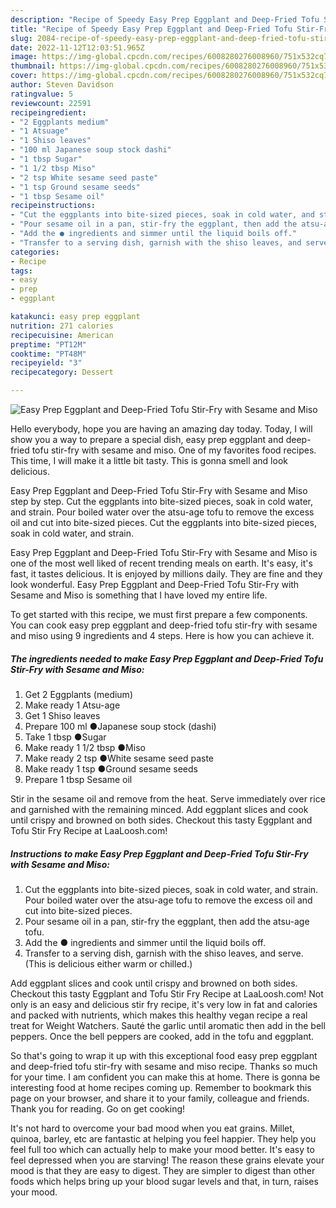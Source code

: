 ```yaml
---
description: "Recipe of Speedy Easy Prep Eggplant and Deep-Fried Tofu Stir-Fry with Sesame and Miso"
title: "Recipe of Speedy Easy Prep Eggplant and Deep-Fried Tofu Stir-Fry with Sesame and Miso"
slug: 2084-recipe-of-speedy-easy-prep-eggplant-and-deep-fried-tofu-stir-fry-with-sesame-and-miso
date: 2022-11-12T12:03:51.965Z
image: https://img-global.cpcdn.com/recipes/6008280276008960/751x532cq70/easy-prep-eggplant-and-deep-fried-tofu-stir-fry-with-sesame-and-miso-recipe-main-photo.jpg
thumbnail: https://img-global.cpcdn.com/recipes/6008280276008960/751x532cq70/easy-prep-eggplant-and-deep-fried-tofu-stir-fry-with-sesame-and-miso-recipe-main-photo.jpg
cover: https://img-global.cpcdn.com/recipes/6008280276008960/751x532cq70/easy-prep-eggplant-and-deep-fried-tofu-stir-fry-with-sesame-and-miso-recipe-main-photo.jpg
author: Steven Davidson
ratingvalue: 5
reviewcount: 22591
recipeingredient:
- "2 Eggplants medium"
- "1 Atsuage"
- "1 Shiso leaves"
- "100 ml Japanese soup stock dashi"
- "1 tbsp Sugar"
- "1 1/2 tbsp Miso"
- "2 tsp White sesame seed paste"
- "1 tsp Ground sesame seeds"
- "1 tbsp Sesame oil"
recipeinstructions:
- "Cut the eggplants into bite-sized pieces, soak in cold water, and strain. Pour boiled water over the atsu-age tofu to remove the excess oil and cut into bite-sized pieces."
- "Pour sesame oil in a pan, stir-fry the eggplant, then add the atsu-age tofu."
- "Add the ● ingredients and simmer until the liquid boils off."
- "Transfer to a serving dish, garnish with the shiso leaves, and serve. (This is delicious either warm or chilled.)"
categories:
- Recipe
tags:
- easy
- prep
- eggplant

katakunci: easy prep eggplant 
nutrition: 271 calories
recipecuisine: American
preptime: "PT12M"
cooktime: "PT48M"
recipeyield: "3"
recipecategory: Dessert

---
```



![Easy Prep Eggplant and Deep-Fried Tofu Stir-Fry with Sesame and Miso](https://img-global.cpcdn.com/recipes/6008280276008960/751x532cq70/easy-prep-eggplant-and-deep-fried-tofu-stir-fry-with-sesame-and-miso-recipe-main-photo.jpg)

Hello everybody, hope you are having an amazing day today. Today, I will show you a way to prepare a special dish, easy prep eggplant and deep-fried tofu stir-fry with sesame and miso. One of my favorites food recipes. This time, I will make it a little bit tasty. This is gonna smell and look delicious.

Easy Prep Eggplant and Deep-Fried Tofu Stir-Fry with Sesame and Miso step by step. Cut the eggplants into bite-sized pieces, soak in cold water, and strain. Pour boiled water over the atsu-age tofu to remove the excess oil and cut into bite-sized pieces. Cut the eggplants into bite-sized pieces, soak in cold water, and strain.

Easy Prep Eggplant and Deep-Fried Tofu Stir-Fry with Sesame and Miso is one of the most well liked of recent trending meals on earth. It's easy, it's fast, it tastes delicious. It is enjoyed by millions daily. They are fine and they look wonderful. Easy Prep Eggplant and Deep-Fried Tofu Stir-Fry with Sesame and Miso is something that I have loved my entire life.


To get started with this recipe, we must first prepare a few components. You can cook easy prep eggplant and deep-fried tofu stir-fry with sesame and miso using 9 ingredients and 4 steps. Here is how you can achieve it.

<!--inarticleads1-->

##### The ingredients needed to make Easy Prep Eggplant and Deep-Fried Tofu Stir-Fry with Sesame and Miso:

1. Get 2 Eggplants (medium)
1. Make ready 1 Atsu-age
1. Get 1 Shiso leaves
1. Prepare 100 ml ●Japanese soup stock (dashi)
1. Take 1 tbsp ●Sugar
1. Make ready 1 1/2 tbsp ●Miso
1. Make ready 2 tsp ●White sesame seed paste
1. Make ready 1 tsp ●Ground sesame seeds
1. Prepare 1 tbsp Sesame oil


Stir in the sesame oil and remove from the heat. Serve immediately over rice and garnished with the remaining minced. Add eggplant slices and cook until crispy and browned on both sides. Checkout this tasty Eggplant and Tofu Stir Fry Recipe at LaaLoosh.com! 

<!--inarticleads2-->

##### Instructions to make Easy Prep Eggplant and Deep-Fried Tofu Stir-Fry with Sesame and Miso:

1. Cut the eggplants into bite-sized pieces, soak in cold water, and strain. Pour boiled water over the atsu-age tofu to remove the excess oil and cut into bite-sized pieces.
1. Pour sesame oil in a pan, stir-fry the eggplant, then add the atsu-age tofu.
1. Add the ● ingredients and simmer until the liquid boils off.
1. Transfer to a serving dish, garnish with the shiso leaves, and serve. (This is delicious either warm or chilled.)


Add eggplant slices and cook until crispy and browned on both sides. Checkout this tasty Eggplant and Tofu Stir Fry Recipe at LaaLoosh.com! Not only is an easy and delicious stir fry recipe, it&#39;s very low in fat and calories and packed with nutrients, which makes this healthy vegan recipe a real treat for Weight Watchers. Sauté the garlic until aromatic then add in the bell peppers. Once the bell peppers are cooked, add in the tofu and eggplant. 

So that's going to wrap it up with this exceptional food easy prep eggplant and deep-fried tofu stir-fry with sesame and miso recipe. Thanks so much for your time. I am confident you can make this at home. There is gonna be interesting food at home recipes coming up. Remember to bookmark this page on your browser, and share it to your family, colleague and friends. Thank you for reading. Go on get cooking!

It's not hard to overcome your bad mood when you eat grains. Millet, quinoa, barley, etc are fantastic at helping you feel happier. They help you feel full too which can actually help to make your mood better. It's easy to feel depressed when you are starving! The reason these grains elevate your mood is that they are easy to digest. They are simpler to digest than other foods which helps bring up your blood sugar levels and that, in turn, raises your mood.

